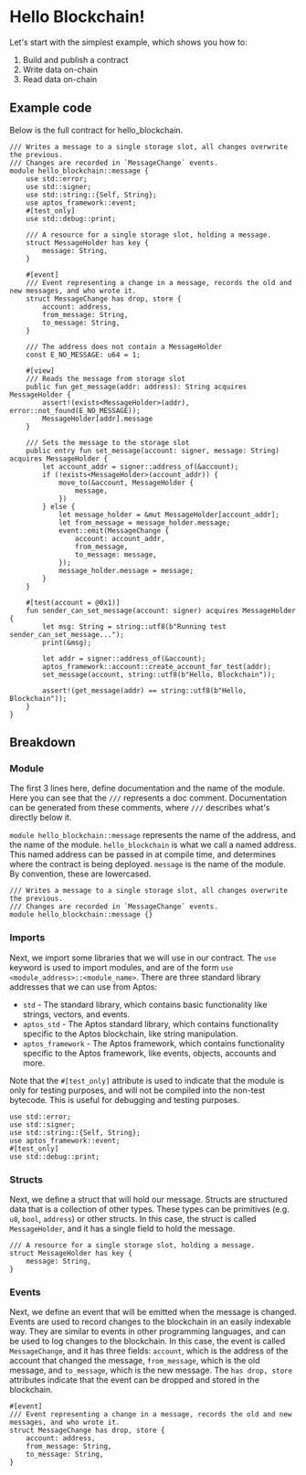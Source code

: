 # Hello Blockchain!

Let's start with the simplest example, which shows you how to:

1. Build and publish a contract
2. Write data on-chain
3. Read data on-chain

## Example code

Below is the full contract for hello_blockchain.

```move
/// Writes a message to a single storage slot, all changes overwrite the previous.
/// Changes are recorded in `MessageChange` events.
module hello_blockchain::message {
    use std::error;
    use std::signer;
    use std::string::{Self, String};
    use aptos_framework::event;
    #[test_only]
    use std::debug::print;

    /// A resource for a single storage slot, holding a message.
    struct MessageHolder has key {
        message: String,
    }

    #[event]
    /// Event representing a change in a message, records the old and new messages, and who wrote it.
    struct MessageChange has drop, store {
        account: address,
        from_message: String,
        to_message: String,
    }

    /// The address does not contain a MessageHolder
    const E_NO_MESSAGE: u64 = 1;

    #[view]
    /// Reads the message from storage slot
    public fun get_message(addr: address): String acquires MessageHolder {
        assert!(exists<MessageHolder>(addr), error::not_found(E_NO_MESSAGE));
        MessageHolder[addr].message
    }

    /// Sets the message to the storage slot
    public entry fun set_message(account: signer, message: String) acquires MessageHolder {
        let account_addr = signer::address_of(&account);
        if (!exists<MessageHolder>(account_addr)) {
            move_to(&account, MessageHolder {
                message,
            })
        } else {
            let message_holder = &mut MessageHolder[account_addr];
            let from_message = message_holder.message;
            event::emit(MessageChange {
                account: account_addr,
                from_message,
                to_message: message,
            });
            message_holder.message = message;
        }
    }

    #[test(account = @0x1)]
    fun sender_can_set_message(account: signer) acquires MessageHolder {
        let msg: String = string::utf8(b"Running test sender_can_set_message...");
        print(&msg);

        let addr = signer::address_of(&account);
        aptos_framework::account::create_account_for_test(addr);
        set_message(account, string::utf8(b"Hello, Blockchain"));

        assert!(get_message(addr) == string::utf8(b"Hello, Blockchain"));
    }
}
```

## Breakdown

### Module

The first 3 lines here, define documentation and the name of the module. Here you can see that the `///` represents a
doc comment. Documentation can be generated from these comments, where `///` describes what's directly below it.

`module hello_blockchain::message` represents the name of the address, and the name of the module.  `hello_blockchain`
is what we call a named address. This named address can be passed in at compile time, and determines where the contract
is being deployed.  `message` is the name of the module. By convention, these are lowercased.

```move
/// Writes a message to a single storage slot, all changes overwrite the previous.
/// Changes are recorded in `MessageChange` events.
module hello_blockchain::message {}
```

### Imports

Next, we import some libraries that we will use in our contract. The `use` keyword is used to import modules, and are of
the form `use <module_address>::<module_name>`. There are three standard library addresses that we can use from Aptos:

- `std` - The standard library, which contains basic functionality like strings, vectors, and events.
- `aptos_std` - The Aptos standard library, which contains functionality specific to the Aptos blockchain, like string
  manipulation.
- `aptos_framework` - The Aptos framework, which contains functionality specific to the Aptos framework, like events,
  objects, accounts and more.

Note that the `#[test_only]` attribute is used to indicate that the module is only for testing purposes, and will not be
compiled into the non-test bytecode. This is useful for debugging and testing purposes.

```move
use std::error;
use std::signer;
use std::string::{Self, String};
use aptos_framework::event;
#[test_only]
use std::debug::print;
```

### Structs

Next, we define a struct that will hold our message. Structs are structured data that is a collection of other types.
These types can be primitives (e.g. `u8`, `bool`, `address`) or other structs. In this case, the struct is called
`MessageHolder`, and it has a single field to hold the message.

```move
/// A resource for a single storage slot, holding a message.
struct MessageHolder has key {
    message: String,
}
```

### Events

Next, we define an event that will be emitted when the message is changed. Events are used to record changes to the
blockchain in an easily indexable way. They are similar to events in other programming languages, and can be used to log
changes to the blockchain. In this case, the event is called `MessageChange`, and it has three fields: `account`, which
is the address of the account that changed the message, `from_message`, which is the old message, and `to_message`,
which
is the new message. The `has drop, store` attributes indicate that the event can be dropped and stored in the
blockchain.

```move
#[event]
/// Event representing a change in a message, records the old and new messages, and who wrote it.
struct MessageChange has drop, store {
    account: address,
    from_message: String,
    to_message: String,
}
```
